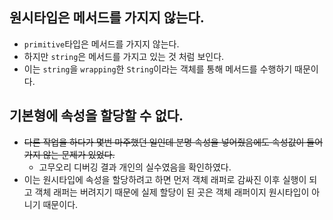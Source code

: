 ## 원시타입은 메서드를 가지지 않는다.

-   `primitive`타입은 메서드를 가지지 않는다.
-   하지만 `string`은 메서드를 가지고 있는 것 처럼 보인다.
-   이는 `string`을 `wrapping`한 `String`이라는 객체를 통해 메서드를 수행하기 때문이다.

## 기본형에 속성을 할당할 수 없다.

-   ~~다른 작업을 하다가 몇번 마주했던 일인데 분명 속성을 넣어줬음에도 속성값이 들어가지 않는 문제가 있었다.~~
	- 고무오리 디버깅 결과 개인의 실수였음을 확인하였다.
-   이는 원시타입에 속성을 할당하려고 하면 먼저 객체 래퍼로 감싸진 이후 실행이 되고 객체 래퍼는 버려지기 때문에 실제 할당이 된 곳은 객체 래퍼이지 원시타입이 아니기 때문이다.
